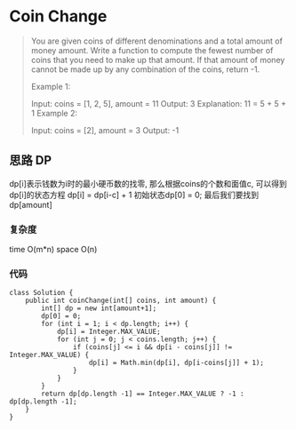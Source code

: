 # Coin Change
> You are given coins of different denominations and a total amount of money amount. Write a function to compute the fewest number of coins that you need to make up that amount. If that amount of money cannot be made up by any combination of the coins, return -1.
> 
> Example 1:
> 
> Input: coins = [1, 2, 5], amount = 11
> Output: 3 
> Explanation: 11 = 5 + 5 + 1
> Example 2:
> 
> Input: coins = [2], amount = 3
> Output: -1

## 思路 DP
dp[i]表示钱数为i时的最小硬币数的找零, 那么根据coins的个数和面值c, 可以得到dp[i]的状态方程
dp[i] = dp[i-c] + 1
初始状态dp[0] = 0;
最后我们要找到dp[amount]
### 复杂度
time O(m*n) space O(n)
### 代码
```
class Solution {
    public int coinChange(int[] coins, int amount) {
        int[] dp = new int[amount+1];
        dp[0] = 0;
        for (int i = 1; i < dp.length; i++) {
            dp[i] = Integer.MAX_VALUE;
            for (int j = 0; j < coins.length; j++) {
                if (coins[j] <= i && dp[i - coins[j]] != Integer.MAX_VALUE) {
                    dp[i] = Math.min(dp[i], dp[i-coins[j]] + 1);
                }
            }
        }
        return dp[dp.length -1] == Integer.MAX_VALUE ? -1 : dp[dp.length -1];
    }
}

```